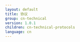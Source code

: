 ```yaml
---
layout: default
title: 协议
group: cn-technical
version: 1.0.1
children: cn-technical-protocols
language: cn
---
```

<!-- Reviewed at ac0126b2753f1f5ca6fbfb555783fbeb1aa141bd -->
